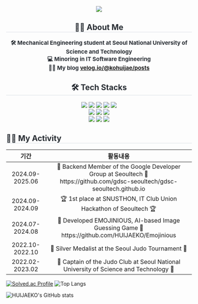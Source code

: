 <div align="center">
    <img src="https://capsule-render.vercel.app/api?type=transparent&color=auto&height=120&text=Welcome%20👋&animation=fadeIn&fontColor=000000&fontSize=40" />
</div>

<div style="text-align: center;"> 
    <h2 style="border-bottom: 1px solid #d8dee4; color: #282d33;"> 👨‍🎓 About Me </h2>  
    <div style="font-weight: 700; font-size: 15px; color: #282d33;"> 
        🛠️ Mechanical Engineering student at Seoul National University of Science and Technology<br>
        💻 Minoring in IT Software Engineering<br> 
        🧑‍💻 My blog <a href="https://velog.io/@kohuijae/posts">velog.io/@kohuijae/posts</a>
    </div> 
</div>

<div style="text-align: center;">
    <h2 style="border-bottom: 1px solid #d8dee4; color: #282d33;"> 🛠️ Tech Stacks </h2> 
    <div> 
        <img src="https://img.shields.io/badge/Java-007396?style=for-the-badge&logo=Java&logoColor=white">
        <img src="https://img.shields.io/badge/Spring-6DB33F?style=for-the-badge&logo=Spring&logoColor=white">
        <img src="https://img.shields.io/badge/PostgreSQL-4169E1?style=for-the-badge&logo=PostgreSQL&logoColor=white">
        <img src="https://img.shields.io/badge/Elasticsearch-005571?style=for-the-badge&logo=Elasticsearch&logoColor=white">
        <img src="https://img.shields.io/badge/Redis-DC382D?style=for-the-badge&logo=Redis&logoColor=white"><br>
        <img src="https://img.shields.io/badge/GitHub-181717?style=for-the-badge&logo=GitHub&logoColor=white">
        <img src="https://img.shields.io/badge/GitHub%20Actions-2088FF?style=for-the-badge&logo=GitHub-Actions&logoColor=white">
        <img src="https://img.shields.io/badge/Docker-2496ED?style=for-the-badge&logo=Docker&logoColor=white"><br>
        <img src="https://img.shields.io/badge/AWS%20EC2-FF9900?style=for-the-badge&logo=Amazon-EC2&logoColor=white">
        <img src="https://img.shields.io/badge/AWS%20S3-569A31?style=for-the-badge&logo=Amazon-S3&logoColor=white">
        <img src="https://img.shields.io/badge/CloudFront-F14336?style=for-the-badge&logo=Amazon-CloudFront&logoColor=white">
    </div>
</div>



</div>

<div>
    <h2 style="border-bottom: 1px solid #d8dee4; color: #282d33; text-align: left;"> 🧑‍💻 My Activity </h2>
</div>
<div>
    <table>
        <thead>
            <tr>
                <th style="text-align: center;">기간</th>
                <th style="text-align: center;">활동내용</th>
            </tr>
        </thead>
        <tbody>
            <tr>
                <td align="center">2024.09-2025.06 </td>
                <td align="center">👊 Backend Member of the Google Developer Group at Seoultech 👊<br>https://github.com/gdsc-seoultech/gdsc-seoultech.github.io</td>
            </tr>
            <tr>
                <td align="center">2024.09-2024.09</td>
                <td align="center">🏆 1st place at SNUSTHON, IT Club Union Hackathon of Seoultech 🏆</td>
            </tr>
            <tr>
                <td align="center">2024.07-2024.08</td>
                <td align="center">🎑 Developed EMOJINIOUS, AI-based Image Guessing Game 🎇<br> https://github.com/HUIJAEKO/Emojinious</td>
            </tr>
            <tr>
                <td align="center">2022.10-2022.10</td>
                <td align="center">🥈 Silver Medalist at the Seoul Judo Tournament 🥈</td>
            </tr>
            <tr>
                <td align="center">2022.02-2023.02</td>
                <td align="center">🥋 Captain of the Judo Club at Seoul National University of Science and Technology 🥋</td>
            </tr>
        </tbody>
    </table>
</div>

[![Solved.ac Profile](http://mazassumnida.wtf/api/v2/generate_badge?boj=xrhgmlwox)](https://solved.ac/xrhgmlwox/)
![Top Langs](https://github-readme-stats.vercel.app/api/top-langs/?username=HUIJAEKO&layout=compact)

![HUIJAEKO's GitHub stats](https://github-readme-stats.vercel.app/api?username=HUIJAEKO&show_icons=true&theme=radical)
